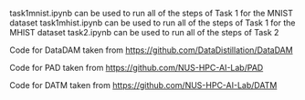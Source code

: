 task1mnist.ipynb can be used to run all of the steps of Task 1 for the MNIST dataset
task1mhist.ipynb can be used to run all of the steps of Task 1 for the MHIST dataset
task2.ipynb can be used to run all of the steps of Task 2

Code for DataDAM taken from https://github.com/DataDistillation/DataDAM

Code for PAD taken from https://github.com/NUS-HPC-AI-Lab/PAD

Code for DATM taken from https://github.com/NUS-HPC-AI-Lab/DATM

